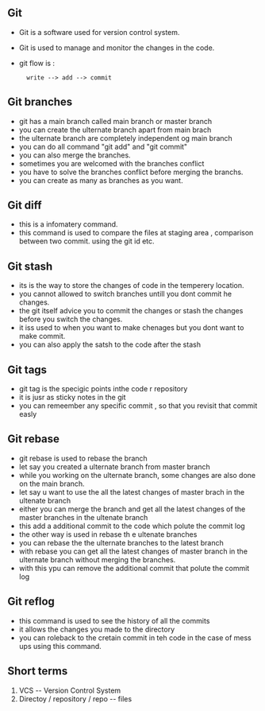 


Git
--

- Git is a software used for version control system.
* Git is used to manage and monitor the changes in the code.
* git flow is :

        write --> add --> commit

Git branches
--

- git has a main branch called main branch or master branch 
- you can create the ulternate branch apart from main brach
- the ulternate branch  are completely independent og main branch
- you can do all  command "git add" and "git commit"
- you can also merge the branches.
- sometimes you are welcomed with the branches conflict
- you have to solve the branches conflict before merging the branchs.
- you can create as many as branches as you want.


Git diff
--

- this is a infomatery command.
- this command is used to compare the files at staging area , comparison between two commit.
using the git id etc.

Git stash 
--

- its is the way to store the changes of code in the temperery location.
- you cannot allowed to switch branches untill you dont commit he changes.
- the git itself advice you to commit the changes or stash the changes before you switch the changes.
- it iss used to when you want to make chenages but you dont want to make commit.
- you can also apply the satsh to the code after the stash

Git tags
--

- git tag is the specigic points inthe code r repository
- it is jusr as sticky notes in the git
- you can remeember any specific commit , so that you revisit that commit easly


Git rebase
--

- git rebase is used to rebase the branch
- let say you created a ulternate branch from master branch
- while you working on the ulternate branch, some changes are also done on the main branch.
- let say u want to use the all the latest changes of master brach in the ultenate branch
- either you can merge the branch and get all the latest changes of the master branches in the ultenate branch
- this  add a additional commit to the code which polute the commit log
- the other way is used in rebase th e ultenate branches
- you can rebase the the ulternate branches to the latest branch
- with rebase you can get all the latest changes of master branch in the ulternate branch without merging the branches.
- with this ypu can remove the additional commit that polute the commit log 



Git reflog
--

- this command is used to see the history  of all the commits
- it allows the changes you made to the directory
- you can roleback to the cretain commit in teh code in the case of mess ups using this command.

Short terms
--

1) VCS -- Version Control  System
2) Directoy / repository / repo -- files
